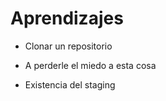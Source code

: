 # Aprendizajes

 - Clonar un repositorio

 - A perderle el miedo a esta cosa

 - Existencia del staging
